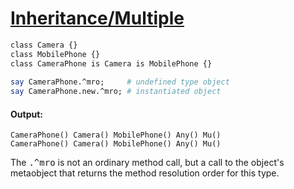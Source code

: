 [1]: http://rosettacode.org/wiki/Inheritance/Multiple

# [Inheritance/Multiple][1]

```perl
class Camera {}
class MobilePhone {}
class CameraPhone is Camera is MobilePhone {}
 
say CameraPhone.^mro;     # undefined type object
say CameraPhone.new.^mro; # instantiated object
```

#### Output:
```
CameraPhone() Camera() MobilePhone() Any() Mu()
CameraPhone() Camera() MobilePhone() Any() Mu()
```


The <tt>.^mro</tt> is not an ordinary method call,
but a call to the object's metaobject
that returns the method resolution order for this type.